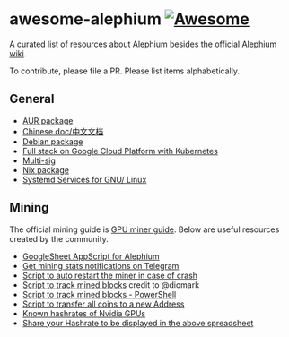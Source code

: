 # awesome-alephium [![Awesome](https://awesome.re/badge.svg)](https://github.com/alephium/awesome-alephium)

A curated list of resources about Alephium besides the official [Alephium wiki](https://wiki.alephium.org).

To contribute, please file a PR. Please list items alphabetically.

## General

* [AUR package](https://aur.archlinux.org/packages/alephium-wallet-bin/)
* [Chinese doc/中文文档](https://github.com/Lbqds/alephium-docs)
* [Debian package](https://projects.iabsis.com/projects/alephium-pkg/wiki/How_to_install_Alephium_with_packages)
* [Full stack on Google Cloud Platform with Kubernetes](https://github.com/liuhongchao/alephium-stack)
* [Multi-sig](https://altco.notion.site/altco/alephium-b8c069de878f4820bbd1176cbcab9cc7)
* [Nix package](https://github.com/chloekek/alephium-nix)
* [Systemd Services for GNU/ Linux](https://gitlab.com/sven-hash/alephium/-/tree/main/systemd/system)

## Mining

The official mining guide is [GPU miner guide](https://wiki.alephium.org/GPU-Miner-Guide.html). Below are useful resources created by the community.


* [GoogleSheet AppScript for Alephium](https://github.com/MrGoldenpioche/Alephium-GoogleAppScripts)
* [Get mining stats notifications on Telegram](https://gitlab.com/sven-hash/alephium/-/tree/main/alephium-bot)
* [Script to auto restart the miner in case of crash](https://gist.github.com/polarker/d7f7a9903106c6184cf76fad4e695294)
* [Script to track mined blocks](https://gist.github.com/polarker/e13a8898b4977d86c2c9d4b867341635) credit to @diomark
* [Script to track mined blocks - PowerShell](https://github.com/mwferris/crypto-alephium-scripts/blob/60e5c31d932315cdd5015c2b2b9e6f5c2f8ce1b2/checkWalletPowershell.ps1)
* [Script to transfer all coins to a new Address](https://gist.github.com/polarker/e2a8b97eceeb359b3c73c0f5cac05680)
* [Known hashrates of Nvidia GPUs](https://docs.google.com/spreadsheets/d/10eUjwGU-Kmw1XM1dDOKfdscOeShakSnjcBGzBT46rmc/edit?usp=sharing)
* [Share your Hashrate to be displayed in the above spreadsheet](https://forms.gle/cCMMZn6cRkQ4pXNx9)
